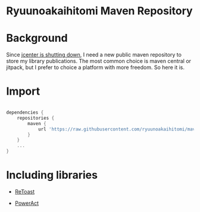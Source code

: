 # Ryuunoakaihitomi Maven Repository

# Background
Since [jcenter is shutting down](https://jfrog.com/blog/into-the-sunset-bintray-jcenter-gocenter-and-chartcenter/), I need a new public maven repository to store my library publications.
The most common choice is maven central or jitpack, but I prefer to choice a platform with more freedom.
So here it is.

# Import
```groovy

dependencies {
    repositories {
        maven {
            url 'https://raw.githubusercontent.com/ryuunoakaihitomi/maven-repository/master'
        }
    }
    ...
}

```

# Including libraries

* [ReToast](https://github.com/ryuunoakaihitomi/ReToast)

* [PowerAct](https://github.com/ryuunoakaihitomi/PowerAct)